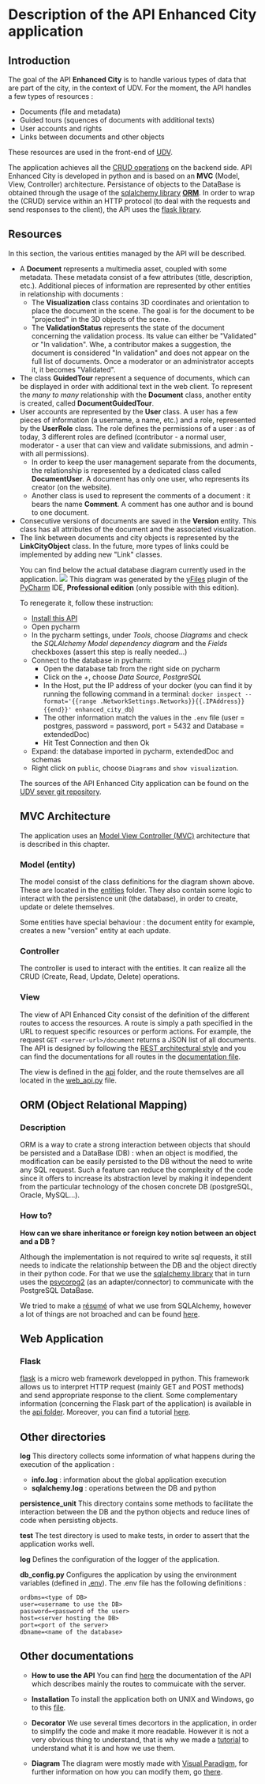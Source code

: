 # Description of the API Enhanced City application

## Introduction

The goal of the API **Enhanced City** is to handle various types of data that are part of the city, in the context of UDV. For the moment, the API handles a few types of resources :

- Documents (file and metadata)
- Guided tours (squences of documents with additional texts)
- User accounts and rights
- Links between documents and other objects

These resources are used in the front-end of [UDV](https://github.com/MEPP-team/UDV).

The application achieves all the [CRUD operations](https://en.wikipedia.org/wiki/Create,_read,_update_and_delete) on the backend side.
API Enhanced City is developed in python and is based on an **MVC** (Model, View, Controller) architecture.
Persistance of objects to the DataBase is obtained through the usage of the [sqlalchemy library](https://www.sqlalchemy.org) [**ORM**](https://en.wikipedia.org/wiki/Object-relational_mapping).
In order to wrap the (CRUD) service within an HTTP protocol (to deal with the requests and send responses to the client), the API uses the [flask library](http://flask.pocoo.org/docs/1.0/).

## Resources

In this section, the various entities managed by the API will be described.

- A **Document** represents a multimedia asset, coupled with some metadata. These metadata consist of a few attributes (title, description, etc.). Additional pieces of information are represented by other entities in relationship with documents :
  - The **Visualization** class contains 3D coordinates and orientation to place the document in the scene. The goal is for the document to be "projected" in the 3D objects of the scene.
  - The **ValidationStatus** represents the state of the document concerning the validation process. Its value can either be "Validated" or "In validation". Whe, a contributor makes a suggestion, the document is considered "In validation" and does not appear on the full list of documents. Once a moderator or an administrator accepts it, it becomes "Validated".
- The class **GuidedTour** represent a sequence of documents, which can be displayed in order with additional text in the web client. To represent the *many to many* relationship with the **Document** class, another entity is created, called **DocumentGuidedTour**.
- User accounts are represented by the **User** class. A user has a few pieces of information (a username, a name, etc.) and a role, represented by the **UserRole** class. The role defines the permissions of a user : as of today, 3 different roles are defined (contributor - a normal user, moderator - a user that can view and validate submissions, and admin - with all permissions).
  - In order to keep the user management separate from the documents, the relationship is represented by a dedicated class called **DocumentUser**. A document has only one user, who represents its creator (on the website).
  - Another class is used to represent the comments of a document : it bears the name **Comment**. A comment has one author and is bound to one document.
- Consecutive versions of documents are saved in the **Version** entity. This class has all attributes of the document and the associated visualization.
- The link between documents and city objects is represented by the **LinkCityObject** class. In the future, more types of links could be implemented by adding new "Link<Object>" classes.

You can find below the actual database diagram currently used in the application.
![](doc/img/diagram_api.png)
This diagram was generated by the [yFiles](https://www.yworks.com/products/yfiles) plugin of the [PyCharm](https://www.jetbrains.com/pycharm/) IDE, **Professional edition** (only possible with this edition).

To renegerate it, follow these instruction:
  * [Install this API](INSTALL.md)
  * Open pycharm
  * In the pycharm settings, under *Tools*, choose *Diagrams* and check the *SQLAlchemy Model dependency diagram* and the *Fields* checkboxes (assert this step is really needed...)
  * Connect to the database in pycharm:
    * Open the database tab from the right side on pycharm
    * Click on the *+*, choose *Data Source*, *PostgreSQL*
    * In the Host, put the IP address of your docker (you can find it by running the following command in a terminal: `docker inspect --format='{{range .NetworkSettings.Networks}}{{.IPAddress}}{{end}}' enhanced_city_db`)
    *  The other information match the values in the `.env` file (user = postgres, password = password, port = 5432 and Database = extendedDoc)
    * Hit Test Connection and then Ok
   * Expand: the database imported in pycharm, extendedDoc and schemas
   * Right click on `public`, choose `Diagrams` and `show visualization`.

The sources of the API Enhanced City application can be found on the [UDV sever git repository](.).

## MVC Architecture

The application uses an [Model View Controller (MVC)](https://en.wikipedia.org/wiki/Model%E2%80%93view%E2%80%93controller) architecture that is described in this chapter.

### Model (entity)

The model consist of the class definitions for the diagram shown above. These are located in the [entities](./entities) folder. They also contain some logic to interact with the persistence unit (the database), in order to create, update or delete themselves.

Some entities have special behaviour : the document entity for example, creates a new "version" entity at each update.

### Controller

The controller is used to interact with the entities. It can realize all the CRUD (Create, Read, Update, Delete) operations.

### View

The view of API Enhanced City consist of the definition of the different routes to access the resources. A route is simply a path specified in the URL to request specific resources or perform actions. For example, the request `GET <server-url>/document` returns a JSON list of all documents. The API is designed by following the [REST architectural style](https://en.wikipedia.org/wiki/Representational_state_transfer) and you can find the documentations for all routes in the [documentation file](./doc/API-Documentation.md).

The view is defined in the [api](./api/) folder, and the route themselves are all located in the [web_api.py](./api/web_api.py) file.

## ORM (Object Relational Mapping)

### Description
ORM is a way to crate a strong interaction between objects that should be persisted and a DataBase (DB) : when an object is modified, the modification can be easily persisted to the DB without the need to write any SQL request.
Such a feature can reduce the complexity of the code since it offers to increase its abstraction level by making it independent from the particular technology of the chosen concrete DB (postgreSQL, Oracle, MySQL...).

### How to?
**How can we share inheritance or foreign key notion between an object and a DB ?**

Although the implementation is not required to write sql requests, it still needs to indicate the relationship between the DB and the object directly in their python code.
For that we use the [sqlalchemy library](htps://www.sqlalchemy.org) that in turn uses the [psycorpg2](http://initd.org/psycopg/docs/) (as an adapter/connector) to communicate with the PostgreSQL DataBase.

We tried to make a [résumé](entities/README.md) of what we use from SQLAlchemy, however a lot of things are not broached and can be found 
[here](http://docs.sqlalchemy.org/en/latest/orm/tutorial.html).

## Web Application

### Flask

[flask](http://flask.pocoo.org/docs/1.0/) is a micro web framework developped in python. This framework allows us to interpret HTTP request (mainly GET and POST methods) and send appropriate response to the client.
Some complementary information (concerning the Flask part of the application) is available in 
the [api folder](api/README.md).
Moreover, you can find a tutorial [here](http://flask.pocoo.org/docs/1.0/quickstart/#a-minimal-application).

## Other directories

**log**
This directory collects some information of what happens during the execution of the application :
- **info.log** : information about the global application execution
- **sqlalchemy.log** : operations between the DB and python

**persistence_unit**
This directory contains some methods to facilitate the interaction between the DB and the python objects and reduce lines of code when persisting objects.

**test**
The test directory is used to make tests, in order to assert that the application works well.

**log**
Defines the configuration of the logger of the application.

**db_config.py**
Configures the application by using the environment variables (defined in [.env](./.env)). The .env file has the following definitions :

```
ordbms=<type of DB>
user=<username to use the DB>
password=<password of the user>
host=<server hosting the DB>
port=<port of the server>
dbname=<name of the database>
```

## Other documentations

- **How to use the API**
You can find [here](doc/API-Documentation.md) the documentation of the API which describes mainly the routes to commuicate with the server.

- **Installation**
To install the application both on UNIX and Windows, go to this [file](INSTALL.md).

- **Decorator**
We use several times decortors in the application, in order to simplify the code and make it more readable. However it is not a very obvious thing to understand, that is why we made a [tutorial](doc/Decorators.md) to understand what it is and how we use them.

- **Diagram**
The diagram were mostly made with [Visual Paradigm](https://visual-paradigm.com/), for further information on how you can modify them, go [there](doc/Class-diagrams.md).

